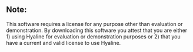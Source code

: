 ## Note:
This software requires a license for any purpose other than evaluation or demonstration. By downloading this software you attest that you are either 1) using Hyaline for evaluation or demonstration purposes or 2) that you have a current and valid license to use Hyaline.
